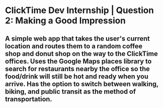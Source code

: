 # ClickTime Dev Internship | Question 2: Making a Good Impression

## A simple web app that takes the user's current location and routes them to a random coffee shop and donut shop on the way to the ClickTime offices. Uses the Google Maps places library to search for restaurants nearby the office so the food/drink will still be hot and ready when you arrive. Has the option to switch between walking, biking, and public transit as the method of transportation.

